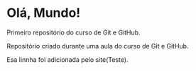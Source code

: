 # Olá, Mundo!
 Primeiro repositório do curso de Git e GitHub.

Repositório criado durante uma aula do curso de Git e GitHub.

Esa linnha foi adicionada pelo site(Teste).
